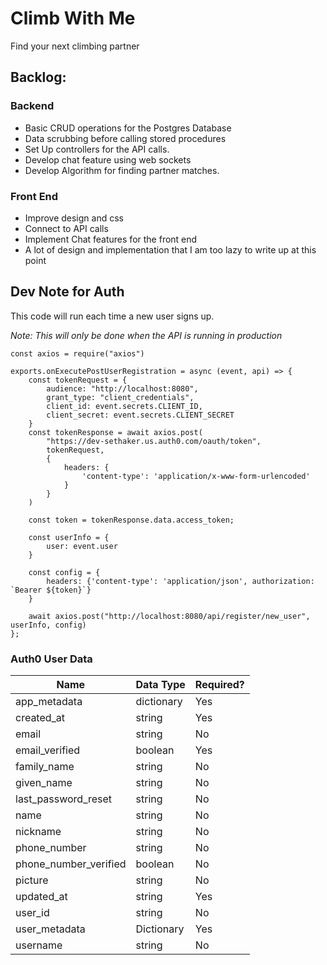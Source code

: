 # Climb With Me

Find your next climbing partner

## Backlog:

### Backend

- Basic CRUD operations for the Postgres Database
- Data scrubbing before calling stored procedures
- Set Up controllers for the API calls.
- Develop chat feature using web sockets
- Develop Algorithm for finding partner matches.

### Front End

- Improve design and css
- Connect to API calls
- Implement Chat features for the front end
- A lot of design and implementation that I am too lazy to write up at this point

## Dev Note for Auth

This code will run each time a new user signs up.

_Note: This will only be done when the API is running in production_

```
const axios = require("axios")

exports.onExecutePostUserRegistration = async (event, api) => {
    const tokenRequest = {
        audience: "http://localhost:8080",
        grant_type: "client_credentials",
        client_id: event.secrets.CLIENT_ID,
        client_secret: event.secrets.CLIENT_SECRET
    }
    const tokenResponse = await axios.post(
        "https://dev-sethaker.us.auth0.com/oauth/token",
        tokenRequest,
        {
            headers: {
                'content-type': 'application/x-www-form-urlencoded'
            }
        }
    )

    const token = tokenResponse.data.access_token;

    const userInfo = {
        user: event.user
    }

    const config = {
        headers: {'content-type': 'application/json', authorization: `Bearer ${token}`}
    }

    await axios.post("http://localhost:8080/api/register/new_user", userInfo, config)
};

```

### Auth0 User Data

| Name                  | Data Type  | Required? |
| --------------------- | ---------- | --------- |
| app_metadata          | dictionary | Yes       |
| created_at            | string     | Yes       |
| email                 | string     | No        |
| email_verified        | boolean    | Yes       |
| family_name           | string     | No        |
| given_name            | string     | No        |
| last_password_reset   | string     | No        |
| name                  | string     | No        |
| nickname              | string     | No        |
| phone_number          | string     | No        |
| phone_number_verified | boolean    | No        |
| picture               | string     | No        |
| updated_at            | string     | Yes       |
| user_id               | string     | No        |
| user_metadata         | Dictionary | Yes       |
| username              | string     | No        |
